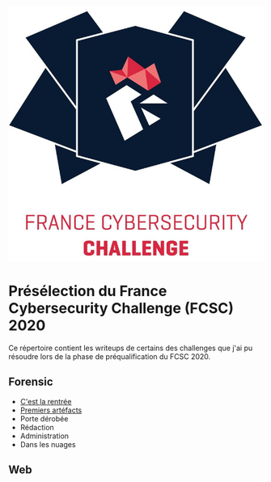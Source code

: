 ![FCSC 2020 LOGO](logo.png)

#  Présélection du France Cybersecurity Challenge (FCSC) 2020

Ce répertoire contient les writeups de certains des challenges que j'ai pu résoudre lors de la phase de préqualification du FCSC 2020.



## Forensic

* [C'est la rentrée](./forensic/Academie_de_l_investigation/C_est_la_rentree.md)
* [Premiers artéfacts](./forensic/Academie_de_l_investigation/Premiers_artefacts.md) 
* Porte dérobée 
* Rédaction
* Administration
* Dans les nuages

## Web

